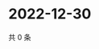 # 2022-12-30

共 0 条

<!-- BEGIN WEIBO -->
<!-- 最后更新时间 Fri Dec 30 2022 15:11:59 GMT+0800 (China Standard Time) -->

<!-- END WEIBO -->
